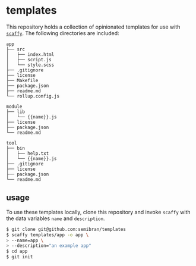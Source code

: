 # templates
This repository holds a collection of opinionated templates for use with [`scaffy`][semibran/scaffy]. The following directories are included:

```
app
├── src
│   ├── index.html
│   ├── script.js
│   └── style.scss
├── .gitignore
├── license
├── Makefile
├── package.json
├── readme.md
└── rollup.config.js
```

```
module
├── lib
│   └── {{name}}.js
├── license
├── package.json
└── readme.md
```

```
tool
├── bin
│   ├── help.txt
│   └── {{name}}.js
├── .gitignore
├── license
├── package.json
└── readme.md
```

## usage
To use these templates locally, clone this repository and invoke `scaffy` with the data variables `name` and `description`.

```sh
$ git clone git@github.com:semibran/templates
$ scaffy templates/app -o app \
> --name=app \
> --description="an example app"
$ cd app
$ git init
```

[semibran/scaffy]: https://github.com/semibran/scaffy
